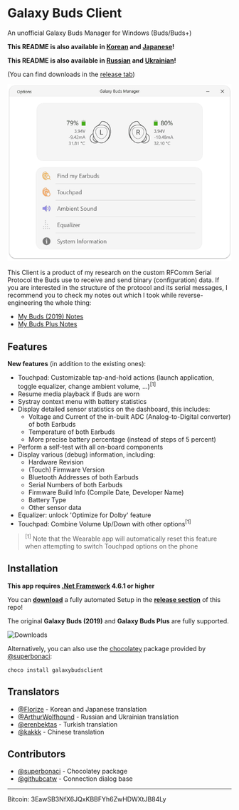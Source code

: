 # Galaxy Buds Client
An unofficial Galaxy Buds Manager for Windows (Buds/Buds+)


**This README is also available in [Korean](/README_kor.md) and [Japanese](/README_jpn.md)!**

**This README is also available in [Russian](/README_rus.md) and [Ukrainian](/README_ukr.md)!**

(You can find downloads in the [release tab](https://github.com/thepbone/galaxybudsclient/releases))

<p align="center">
  <img src="screenshots/screencap.gif">
</p>

This Client is a product of my research on the custom RFComm Serial Protocol the Buds use to receive and send binary (configuration) data. If you are interested in the structure of the protocol and its serial messages, I recommend you to check my notes out which I took while reverse-engineering the whole thing:

* [My Buds (2019) Notes](GalaxyBudsRFCommProtocol.md)
* [My Buds Plus Notes](Galaxy%20Buds%20Plus%20RFComm%20Protocol%20Notes.md)

## Features

**New features** (in addition to the existing ones):

* Touchpad: Customizable tap-and-hold actions (launch application, toggle equalizer, change ambient volume, ...)<sup>[1]</sup>
* Resume media playback if Buds are worn
* Systray context menu with battery statistics
* Display detailed sensor statistics on the dashboard, this includes:
  * Voltage and Current of the in-built ADC (Analog-to-Digital converter) of both Earbuds
  * Temperature of both Earbuds
  * More precise battery percentage (instead of steps of 5 percent)
* Perform a self-test with all on-board components
* Display various (debug) information, including:
  * Hardware Revision
  * (Touch) Firmware Version
  * Bluetooth Addresses of both Earbuds
  * Serial Numbers of both Earbuds
  * Firmware Build Info (Compile Date, Developer Name)
  * Battery Type
  * Other sensor data
* Equalizer: unlock 'Optimize for Dolby' feature
* Touchpad: Combine Volume Up/Down with other options<sup>[1]</sup>

> <sup>[1]</sup> Note that the Wearable app will automatically reset this feature when attempting to switch Touchpad options on the phone

## Installation

**This app requires [.Net Framework](https://dotnet.microsoft.com/download/dotnet-framework/net461) 4.6.1 or higher**

You can [**download**](https://github.com/ThePBone/GalaxyBudsClient/releases) a fully automated Setup in the [**release section**](https://github.com/ThePBone/GalaxyBudsClient/releases) of this repo!

The original **Galaxy Buds (2019)** and **Galaxy Buds Plus** are fully supported.

![Downloads](https://img.shields.io/github/downloads/ThePBone/GalaxyBudsClient/total)

Alternatively, you can also use the [chocolatey](https://chocolatey.org/courses/getting-started/what-is-chocolatey) package provided by [@superbonaci](https://github.com/superbonaci):

```
choco install galaxybudsclient
```

## Translators

* [@Florize](https://github.com/Florize) - Korean and Japanese translation
* [@ArthurWolfhound](https://github.com/ArthurWolfhound) - Russian and Ukrainian translation
* [@erenbektas](https://github.com/erenbektas) - Turkish translation
* [@kakkk](https://github.com/kakkk) - Chinese translation
 
## Contributors

* [@superbonaci](https://github.com/superbonaci) - Chocolatey package
* [@githubcatw](https://github.com/githubcatw) - Connection dialog base



___

Bitcoin: 3EawSB3NfX6JQxKBBFYh6ZwHDWXtJB84Ly

